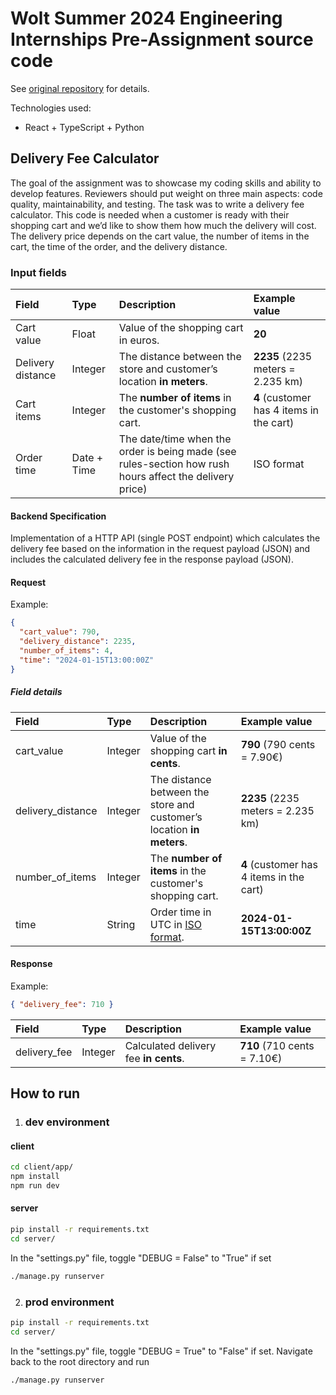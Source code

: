 # Wolt Summer 2024 Engineering Internships Pre-Assignment source code

See [original repository](https://github.com/woltapp/engineering-internship-2024) for details.

Technologies used:

- React + TypeScript + Python

## Delivery Fee Calculator

The goal of the assignment was to showcase my coding skills and ability to develop features. Reviewers should put weight on three main aspects: code quality, maintainability, and testing. The task was to write a delivery fee calculator. This code is needed when a customer is ready with their shopping cart and we’d like to show them how much the delivery will cost. The delivery price depends on the cart value, the number of items in the cart, the time of the order, and the delivery distance.

### Input fields

| Field             | Type        | Description                                                                                             | Example value                            |
| :---------------- | :---------- | :------------------------------------------------------------------------------------------------------ | :--------------------------------------- |
| Cart value        | Float       | Value of the shopping cart in euros.                                                                    | **20**                                   |
| Delivery distance | Integer     | The distance between the store and customer’s location **in meters**.                                   | **2235** (2235 meters = 2.235 km)        |
| Cart items        | Integer     | The **number of items** in the customer's shopping cart.                                                | **4** (customer has 4 items in the cart) |
| Order time        | Date + Time | The date/time when the order is being made (see rules-section how rush hours affect the delivery price) | ISO format                               |

#### Backend Specification

Implementation of a HTTP API (single POST endpoint) which calculates the delivery fee based on the information in the request payload (JSON) and includes the calculated delivery fee in the response payload (JSON).

#### Request

Example:

```json
{
  "cart_value": 790,
  "delivery_distance": 2235,
  "number_of_items": 4,
  "time": "2024-01-15T13:00:00Z"
}
```

##### Field details

| Field             | Type    | Description                                                                | Example value                            |
| :---------------- | :------ | :------------------------------------------------------------------------- | :--------------------------------------- |
| cart_value        | Integer | Value of the shopping cart **in cents**.                                   | **790** (790 cents = 7.90€)              |
| delivery_distance | Integer | The distance between the store and customer’s location **in meters**.      | **2235** (2235 meters = 2.235 km)        |
| number_of_items   | Integer | The **number of items** in the customer's shopping cart.                   | **4** (customer has 4 items in the cart) |
| time              | String  | Order time in UTC in [ISO format](https://en.wikipedia.org/wiki/ISO_8601). | **2024-01-15T13:00:00Z**                 |

#### Response

Example:

```json
{ "delivery_fee": 710 }
```

| Field        | Type    | Description                           | Example value               |
| :----------- | :------ | :------------------------------------ | :-------------------------- |
| delivery_fee | Integer | Calculated delivery fee **in cents**. | **710** (710 cents = 7.10€) |

## How to run

1. ### dev environment

#### client

```bash
cd client/app/
npm install
npm run dev
```

#### server

```bash
pip install -r requirements.txt
cd server/
```

In the "settings.py" file, toggle "DEBUG = False" to "True" if set

```bash
./manage.py runserver
```

2. ### prod environment

```bash
pip install -r requirements.txt
cd server/
```

In the "settings.py" file, toggle "DEBUG = True" to "False" if set.
Navigate back to the root directory and run

```bash
./manage.py runserver
```
